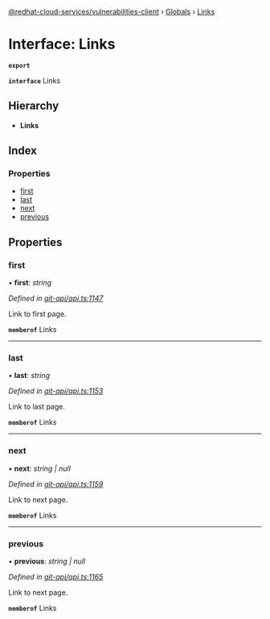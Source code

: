 [@redhat-cloud-services/vulnerabilities-client](../README.md) › [Globals](../globals.md) › [Links](links.md)

# Interface: Links

**`export`** 

**`interface`** Links

## Hierarchy

* **Links**

## Index

### Properties

* [first](links.md#first)
* [last](links.md#last)
* [next](links.md#next)
* [previous](links.md#previous)

## Properties

###  first

• **first**: *string*

*Defined in [git-api/api.ts:1147](https://github.com/RedHatInsights/javascript-clients/blob/master/packages/vulnerabilities/git-api/api.ts#L1147)*

Link to first page.

**`memberof`** Links

___

###  last

• **last**: *string*

*Defined in [git-api/api.ts:1153](https://github.com/RedHatInsights/javascript-clients/blob/master/packages/vulnerabilities/git-api/api.ts#L1153)*

Link to last page.

**`memberof`** Links

___

###  next

• **next**: *string | null*

*Defined in [git-api/api.ts:1159](https://github.com/RedHatInsights/javascript-clients/blob/master/packages/vulnerabilities/git-api/api.ts#L1159)*

Link to next page.

**`memberof`** Links

___

###  previous

• **previous**: *string | null*

*Defined in [git-api/api.ts:1165](https://github.com/RedHatInsights/javascript-clients/blob/master/packages/vulnerabilities/git-api/api.ts#L1165)*

Link to next page.

**`memberof`** Links
